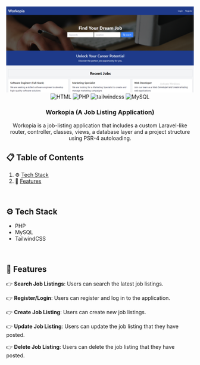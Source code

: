 <div align="center">
  <br />
    <a href="#" target="_blank">
      <img src="./cover.png" alt="Project Cover">
    </a>
  <br />

  <div>
    <img src="https://img.shields.io/badge/HTML-%23E34F26.svg?logo=html5&logoColor=white" alt="HTML" />
    <img src="https://img.shields.io/badge/php-%23777BB4.svg?&logo=php&logoColor=white" alt="PHP" />
    <img src="https://img.shields.io/badge/Tailwind%20CSS-%2338B2AC.svg?logo=tailwind-css&logoColor=white" alt="tailwindcss" />
    <img src="https://img.shields.io/badge/MySQL-4479A1?logo=mysql&logoColor=fff" alt="MySQL" />
  </div>

  <h3 align="center">Workopia (A Job Listing Application)</h3>

   <div align="center">
     Workopia is a job-listing application that includes a custom Laravel-like router, controller, classes, views, a database layer and a project structure using PSR-4 autoloading.
    </div>
</div>

## 📋 <a name="table">Table of Contents</a>

1. ⚙️ [Tech Stack](#tech-stack)
2. 🔋 [Features](#features)

<br>

## <a name="tech-stack">⚙️ Tech Stack</a>

- PHP
- MySQL
- TailwindCSS

<br>

## <a name="features">🔋 Features</a>

👉 **Search Job Listings**: Users can search the latest job listings.

👉 **Register/Login**: Users can register and log in to the application.

👉 **Create Job Listing**: Users can create new job listings.

👉 **Update Job Listing**: Users can update the job listing that they have posted.

👉 **Delete Job Listing**: Users can delete the job listing that they have posted.

<br>